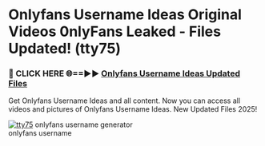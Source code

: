 # Onlyfans Username Ideas Original Videos 0nlyFans Leaked - Files Updated! (tty75)

<h3>🔴 CLICK HERE 🌐==►► <a href="https://tinyurl.com/brd5kh86" rel="nofollow">Onlyfans Username Ideas Updated Files</a></h3>

Get Onlyfans Username Ideas and all content. Now you can access all videos and pictures of Onlyfans Username Ideas. New Updated Files 2025!

[![tty75](https://i.imgur.com/K7sEzmb.gif)](https://tinyurl.com/brd5kh86)
onlyfans username generator<br>
onlyfans username